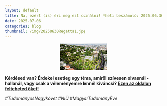 ```yaml
---
layout: default
title: Na, ezért (is) éri meg ezt csinálni! *heti beszámoló: 2025.06.30-07.06*
date: 2025-07-06 
categories: blog
thumbnail: /img/20250630Regatta1.jpg
---
```






<p align="center">
  <img src="/img/20250630BudaiCampus.jpg" alt="SET1" style="max-width:30%;">
</p>






**Kérdésed van? Érdekel esetleg egy téma, amiről szívesen olvasnál - hallanál, vagy csak a véleményemre lennél kiváncsi? [Ezen az oldalon felteheted őket!](https://www.facebook.com/profile.php?id=61575576670042)**

*#TudományosNagykövet #NIÜ #MagyarTudományÉve*


